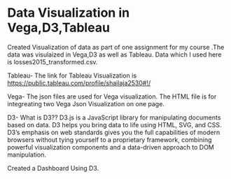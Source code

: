 # Data Visualization in Vega,D3,Tableau
Created Visualization of data as part of one assignment for my course .The data was visulaized in Vega,D3 as well as Tableau.
Data which I used here is losses2015_transformed.csv.

Tableau-
The link for Tableau Visualization is 
https://public.tableau.com/profile/shailaja2530#!/

Vega-
The json files are used for Vega visualization.
The HTML file is for integreating two Vega Json Visualization on one page.


D3-
What is D3?? D3.js is a JavaScript library for manipulating documents based on data. D3 helps you bring data to life using HTML, SVG, and CSS. D3’s emphasis on web standards gives you the full capabilities of modern browsers without tying yourself to a proprietary framework, combining powerful visualization components and a data-driven approach to DOM manipulation.

Created a Dashboard Using D3.
